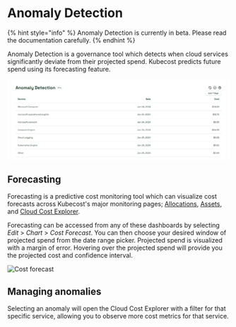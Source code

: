 # Anomaly Detection

{% hint style="info" %}
Anomaly Detection is currently in beta. Please read the documentation carefully.
{% endhint %}

Anomaly Detection is a governance tool which detects when cloud services significantly deviate from their projected spend. Kubecost predicts future spend using its forecasting feature.

![Anomaly detection](/images/anomalydetection.png)

## Forecasting

Forecasting is a predictive cost monitoring tool which can visualize cost forecasts across Kubecost's major monitoring pages; [Allocations](cost-allocation/README.md), [Assets](assets.md), and [Cloud Cost Explorer](cloud-costs-explorer.md).

Forecasting can be accessed from any of these dashboards by selecting *Edit* > *Chart* > *Cost Forecast*. You can then choose your desired window of projected spend from the date range picker. Projected spend is visualized with a margin of error. Hovering over the projected spend will provide you the projected cost and confidence interval.

![Cost forecast](/images/costforecast.png)

## Managing anomalies

Selecting an anomaly will open the Cloud Cost Explorer with a filter for that specific service, allowing you to observe more cost metrics for that service.